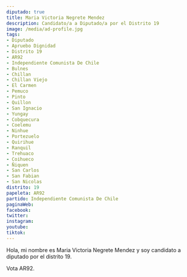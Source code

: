 ```yaml
---
diputado: true
title: Maria Victoria Negrete Mendez
description: Candidato/a a Diputado/a por el Distrito 19
image: /media/ad-profile.jpg
tags:
- Diputado
- Apruebo Dignidad
- Distrito 19
- AR92
- Independiente Comunista De Chile
- Bulnes
- Chillan
- Chillan Viejo
- El Carmen
- Pemuco
- Pinto
- Quillon
- San Ignacio
- Yungay
- Cobquecura
- Coelemu
- Ninhue
- Portezuelo
- Quirihue
- Ranquil
- Trehuaco
- Coihueco
- Ñiquen
- San Carlos
- San Fabian
- San Nicolas
distrito: 19
papeleta: AR92
partido: Independiente Comunista De Chile
paginaWeb:
facebook:
twitter:
instagram:
youtube:
tiktok:
---
```

Hola, mi nombre es Maria Victoria Negrete Mendez y soy candidato a diputado por el distrito 19.

Vota AR92.
